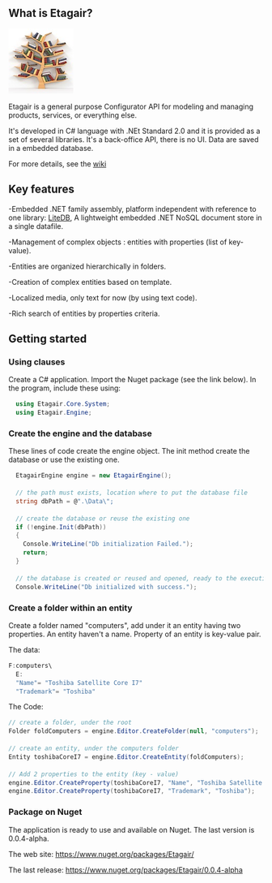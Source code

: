 ## What is Etagair?
![The Etagair Application](_Resx/Logo/Etagair_logo128.jpg)

Etagair is a general purpose Configurator API for modeling and managing products, services, or everything else.

It's developed in C# language with .NEt Standard 2.0 and it is provided as a set of several libraries. 
It's a back-office API, there is no UI.
Data are saved in a embedded database.

For more details, see the [wiki](https://github.com/yvlawy/Etagair-Configurator-API/wiki)

## Key features
-Embedded .NET family assembly, platform independent with reference to one library: [LiteDB](https://www.nuget.org/packages/LiteDB/), 
A lightweight embedded .NET NoSQL document store in a single datafile.

-Management of complex objects : entities with properties (list of key-value).

-Entities are organized hierarchically in folders.

-Creation of complex entities based on template.

-Localized media, only text for now (by using text code). 
 
-Rich search of entities by properties criteria.

## Getting started
### Using clauses
Create a C# application. Import the Nuget package (see the link below).
In the program, include these using:

```csharp
  using Etagair.Core.System;
  using Etagair.Engine;
```
### Create the engine and the database
These lines of code create the engine object. The init method create the database or use the existing one.

```csharp
  EtagairEngine engine = new EtagairEngine();

  // the path must exists, location where to put the database file
  string dbPath = @".\Data\";

  // create the database or reuse the existing one
  if (!engine.Init(dbPath))
  {
    Console.WriteLine("Db initialization Failed.");
    return;
  }

  // the database is created or reused and opened, ready to the execution
  Console.WriteLine("Db initialized with success.");
```

### Create a folder within an entity 
Create a folder named "computers", add under it an entity having two properties.
An entity haven't a name. Property of an entity is key-value pair. 

The data:
```csharp
F:computers\
  E:   
  "Name"= "Toshiba Satellite Core I7"
  "Trademark"= "Toshiba"
```
The Code:
```csharp
// create a folder, under the root
Folder foldComputers = engine.Editor.CreateFolder(null, "computers");

// create an entity, under the computers folder
Entity toshibaCoreI7 = engine.Editor.CreateEntity(foldComputers);

// Add 2 properties to the entity (key - value)
engine.Editor.CreateProperty(toshibaCoreI7, "Name", "Toshiba Satellite Core I7");
engine.Editor.CreateProperty(toshibaCoreI7, "Trademark", "Toshiba");
```

### Package on Nuget
The application is ready to use and available on Nuget.
The last version is 0.0.4-alpha.

The web site: https://www.nuget.org/packages/Etagair/

The last release: https://www.nuget.org/packages/Etagair/0.0.4-alpha



